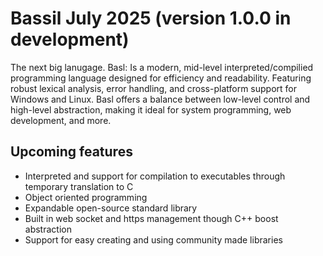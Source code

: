 # Bassil July 2025 (version 1.0.0 in development) 

The next big lanugage. Basl: Is a modern, mid-level interpreted/compilied programming language designed for efficiency and readability. Featuring robust lexical analysis, error handling, and cross-platform support for Windows and Linux. Basl offers a balance between low-level control and high-level abstraction, making it ideal for system programming, web development, and more. 

## Upcoming features

- Interpreted and support for compilation to executables through temporary translation to C
- Object oriented programming
- Expandable open-source standard library
- Built in web socket and https management though C++ boost abstraction
- Support for easy creating and using community made libraries